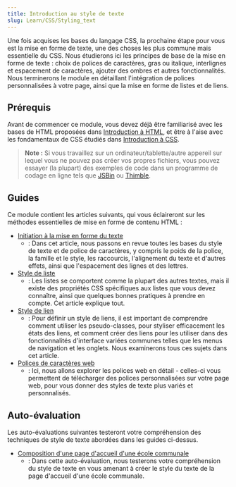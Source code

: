 ```yaml
---
title: Introduction au style de texte
slug: Learn/CSS/Styling_text
---
```


Une fois acquises les bases du langage CSS, la prochaine étape pour vous est la mise en forme de texte, une des choses les plus commune mais essentielle du CSS. Nous étudierons ici les principes de base de la mise en forme de texte : choix de polices de caractères, gras ou italique, interlignes et espacement de caractères, ajouter des ombres et autres fonctionnalités. Nous terminerons le module en détaillant l'intégration de polices personnalisées à votre page, ainsi que la mise en forme de listes et de liens.

## Prérequis

Avant de commencer ce module, vous devez déjà être familiarisé avec les bases de HTML proposées dans [Introduction à HTML](/fr/Apprendre/HTML/Introduction_à_HTML), et être à l'aise avec les fondamentaux de CSS étudiés dans [Introduction à CSS](/fr/Apprendre/CSS/Introduction_à_CSS).

> **Note :** Si vous travaillez sur un ordinateur/tablette/autre appereil sur lequel vous ne pouvez pas créer vos propres fichiers, vous pouvez essayer (la plupart) des exemples de code dans un programme de codage en ligne tels que [JSBin](http://jsbin.com/) ou [Thimble](https://thimble.mozilla.org/).

## Guides

Ce module contient les articles suivants, qui vous éclaireront sur les méthodes essentielles de mise en forme de contenu HTML :

- [Initiation à la mise en forme du texte](/fr/docs/Learn/CSS/Styling_text/initiation-mise-en-forme-du-texte)
  - : Dans cet article, nous passons en revue toutes les bases du style de texte et de police de caractères, y compris le poids de la police, la famille et le style, les raccourcis, l'alignement du texte et d'autres effets, ainsi que l'espacement des lignes et des lettres.
- [Style de liste](/fr/docs/Learn/CSS/Styling_text/Styling_lists)
  - : Les listes se comportent comme la plupart des autres textes, mais il existe des propriétés CSS spécifiques aux listes que vous devez connaître, ainsi que quelques bonnes pratiques à prendre en compte. Cet article explique tout.
- [Style de lien](/fr/docs/Learn/CSS/Styling_text/Styling_links)
  - : Pour définir un style de liens, il est important de comprendre comment utiliser les pseudo-classes, pour styliser efficacement les états des liens, et comment créer des liens pour les utiliser dans des fonctionnalités d'interface variées communes telles que les menus de navigation et les onglets. Nous examinerons tous ces sujets dans cet article.
- [Polices de caractères web](/fr/docs/Learn/CSS/Styling_text/Web_fonts)
  - : Ici, nous allons explorer les polices web en détail - celles-ci vous permettent de télécharger des polices personnalisées sur votre page web, pour vous donner des styles de texte plus variés et personnalisés.

## Auto-évaluation

Les auto-évaluations suivantes testeront votre compréhension des techniques de style de texte abordées dans les guides ci-dessus.

- [Composition d'une page d'accueil d'une école communale](/fr/docs/Learn/CSS/Styling_text/Typesetting_a_homepage)
  - : Dans cette auto-évaluation, nous testerons votre compréhension du style de texte en vous amenant à créer le style du texte de la page d'accueil d'une école communale.
